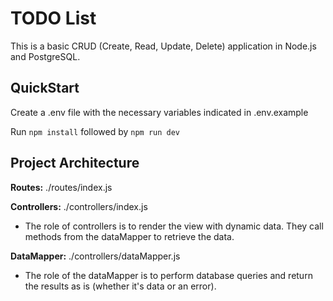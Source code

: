 # TODO List

This is a basic CRUD (Create, Read, Update, Delete) application in Node.js and PostgreSQL.

## QuickStart

Create a .env file with the necessary variables indicated in .env.example

Run `npm install` followed by `npm run dev`

## Project Architecture

**Routes:** ./routes/index.js

**Controllers:** ./controllers/index.js

- The role of controllers is to render the view with dynamic data. They call methods from the dataMapper to retrieve the data.

**DataMapper:** ./controllers/dataMapper.js

- The role of the dataMapper is to perform database queries and return the results as is (whether it's data or an error).
